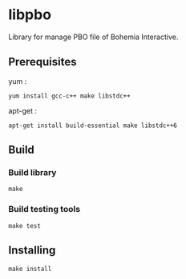 # libpbo
Library for manage PBO file of Bohemia Interactive.

## Prerequisites
yum :
```
yum install gcc-c++ make libstdc++
```

apt-get :
```
apt-get install build-essential make libstdc++6
```

## Build
### Build library
```
make
```
### Build testing tools
```
make test
```

## Installing
```
make install
```
